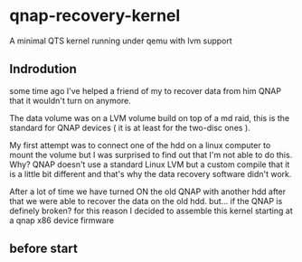 # qnap-recovery-kernel
A minimal QTS kernel running under qemu with lvm support

## Indrodution 
some time ago I've helped a friend of my to recover data from him  QNAP that it wouldn't turn on anymore.

The data volume was on a LVM volume build on top of a md raid, this is the standard for QNAP devices ( it is at least for the two-disc ones ). 

My first attempt was to connect one of the hdd on a linux computer to mount the volume but I was surprised to find out that I'm not able to do this. Why?
QNAP doesn't use a standard Linux LVM but a custom compile that it is a little bit different and that's why the data recovery software didn't work.

After a lot of time we have turned ON the old QNAP with another hdd after that we were able to recover the data on the old hdd.
but... if the QNAP is definely broken?
for this reason I decided to assemble this kernel starting at a qnap x86 device firmware

## before start
